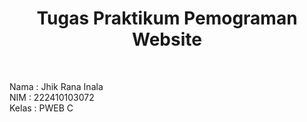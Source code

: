 <h1 align="center">Tugas Praktikum Pemograman Website</h1> <br>

Nama : Jhik Rana Inala <br>
NIM  : 222410103072 <br>
Kelas : PWEB C <br><br>
